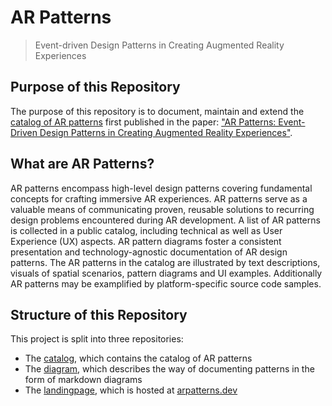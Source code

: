 # AR Patterns

> Event-driven Design Patterns in Creating Augmented Reality Experiences

## Purpose of this Repository
The purpose of this repository is to document, maintain and extend the [catalog of AR patterns](/ARpatterns/catalog/) first published in the paper: ["AR Patterns: Event-Driven Design Patterns in Creating Augmented Reality Experiences"](https://link.springer.com/chapter/10.1007/978-3-031-48495-7_6).

## What are AR Patterns?
AR patterns encompass high-level design patterns covering fundamental concepts for crafting immersive AR experiences. AR patterns serve as a valuable means of communicating proven, reusable solutions to recurring design problems encountered during AR development. A list of AR patterns is collected in a public catalog, including technical as well as User Experience (UX) aspects. AR pattern diagrams foster a consistent presentation and technology-agnostic documentation of AR design patterns. The AR patterns in the catalog are illustrated by text descriptions, visuals of spatial scenarios, pattern diagrams and UI examples. Additionally AR patterns may be examplified by platform-specific source code samples.

## Structure of this Repository
This project is split into three repositories:
* The [catalog](/ARpatterns/catalog/), which contains the catalog of AR patterns
* The [diagram](/ARpatterns/diagram/), which describes the way of documenting patterns in the form of markdown diagrams
* The [landingpage](/ARpatterns/landingpage/), which is hosted at [arpatterns.dev](https://arpatterns.dev)
